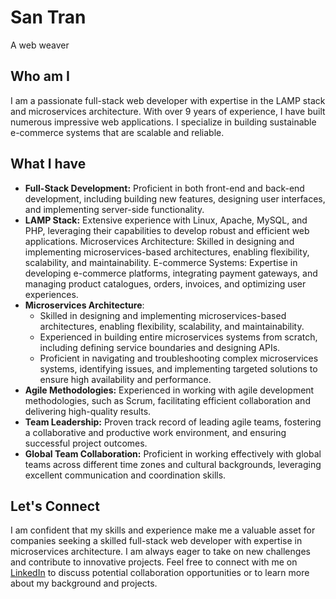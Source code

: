 # San Tran
A web weaver

## Who am I
I am a passionate full-stack web developer with expertise in the LAMP stack and microservices architecture. With over 9 years of experience, I have built numerous impressive web applications. I specialize in building sustainable e-commerce systems that are scalable and reliable.

## What I have
- **Full-Stack Development:** Proficient in both front-end and back-end development, including building new features, designing user interfaces, and implementing server-side functionality.
- **LAMP Stack:** Extensive experience with Linux, Apache, MySQL, and PHP, leveraging their capabilities to develop robust and efficient web applications.
Microservices Architecture: Skilled in designing and implementing microservices-based architectures, enabling flexibility, scalability, and maintainability.
E-commerce Systems: Expertise in developing e-commerce platforms, integrating payment gateways, and managing product catalogues, orders, invoices, and optimizing user experiences.
- **Microservices Architecture**:
    - Skilled in designing and implementing microservices-based architectures, enabling flexibility, scalability, and maintainability.
    - Experienced in building entire microservices systems from scratch, including defining service boundaries and designing APIs.
    - Proficient in navigating and troubleshooting complex microservices systems, identifying issues, and implementing targeted solutions to ensure high availability and performance.
- **Agile Methodologies:** Experienced in working with agile development methodologies, such as Scrum, facilitating efficient collaboration and delivering high-quality results.
- **Team Leadership:** Proven track record of leading agile teams, fostering a collaborative and productive work environment, and ensuring successful project outcomes.
- **Global Team Collaboration:** Proficient in working effectively with global teams across different time zones and cultural backgrounds, leveraging excellent communication and coordination skills.

## Let's Connect
I am confident that my skills and experience make me a valuable asset for companies seeking a skilled full-stack web developer with expertise in microservices architecture. I am always eager to take on new challenges and contribute to innovative projects. Feel free to connect with me on <a href="https://www.linkedin.com/in/trannamsan/" target="_blank">LinkedIn</a> to discuss potential collaboration opportunities or to learn more about my background and projects.
